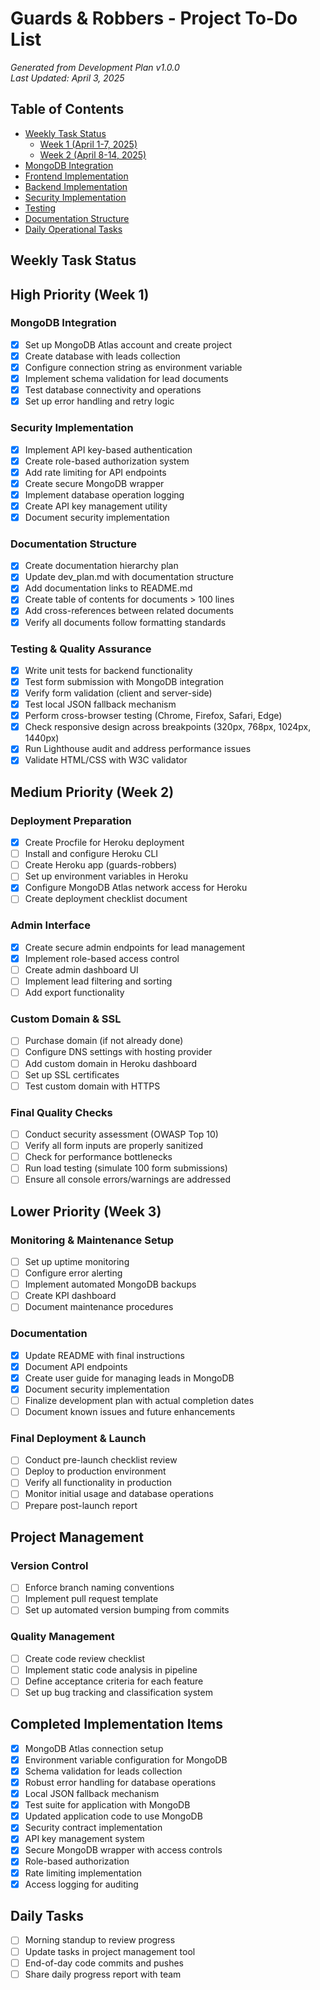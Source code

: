 # Guards & Robbers - Project To-Do List

*Generated from Development Plan v1.0.0*  
*Last Updated: April 3, 2025*

## Table of Contents

- [Weekly Task Status](#weekly-task-status)
  - [Week 1 (April 1-7, 2025)](#week-1-april-1-7-2025)
  - [Week 2 (April 8-14, 2025)](#week-2-april-8-14-2025)
- [MongoDB Integration](#mongodb-integration)
- [Frontend Implementation](#frontend-implementation)
- [Backend Implementation](#backend-implementation)
- [Security Implementation](#security-implementation)
- [Testing](#testing)
- [Documentation Structure](#documentation-structure)
- [Daily Operational Tasks](#daily-operational-tasks)

## Weekly Task Status

## High Priority (Week 1)

### MongoDB Integration
- [x] Set up MongoDB Atlas account and create project
- [x] Create database with leads collection
- [x] Configure connection string as environment variable 
- [x] Implement schema validation for lead documents
- [x] Test database connectivity and operations
- [x] Set up error handling and retry logic

### Security Implementation
- [x] Implement API key-based authentication
- [x] Create role-based authorization system
- [x] Add rate limiting for API endpoints
- [x] Create secure MongoDB wrapper
- [x] Implement database operation logging
- [x] Create API key management utility
- [x] Document security implementation

### Documentation Structure
- [x] Create documentation hierarchy plan
- [x] Update dev_plan.md with documentation structure
- [x] Add documentation links to README.md
- [x] Create table of contents for documents > 100 lines
- [x] Add cross-references between related documents
- [x] Verify all documents follow formatting standards

### Testing & Quality Assurance
- [x] Write unit tests for backend functionality
- [x] Test form submission with MongoDB integration
- [x] Verify form validation (client and server-side)
- [x] Test local JSON fallback mechanism
- [x] Perform cross-browser testing (Chrome, Firefox, Safari, Edge)
- [x] Check responsive design across breakpoints (320px, 768px, 1024px, 1440px)
- [x] Run Lighthouse audit and address performance issues
- [x] Validate HTML/CSS with W3C validator

## Medium Priority (Week 2)

### Deployment Preparation
- [x] Create Procfile for Heroku deployment
- [ ] Install and configure Heroku CLI
- [ ] Create Heroku app (guards-robbers)
- [ ] Set up environment variables in Heroku
- [x] Configure MongoDB Atlas network access for Heroku
- [ ] Create deployment checklist document

### Admin Interface
- [x] Create secure admin endpoints for lead management
- [x] Implement role-based access control
- [ ] Create admin dashboard UI
- [ ] Implement lead filtering and sorting
- [ ] Add export functionality

### Custom Domain & SSL
- [ ] Purchase domain (if not already done)
- [ ] Configure DNS settings with hosting provider
- [ ] Add custom domain in Heroku dashboard
- [ ] Set up SSL certificates
- [ ] Test custom domain with HTTPS

### Final Quality Checks
- [ ] Conduct security assessment (OWASP Top 10)
- [ ] Verify all form inputs are properly sanitized
- [ ] Check for performance bottlenecks
- [ ] Run load testing (simulate 100 form submissions)
- [ ] Ensure all console errors/warnings are addressed

## Lower Priority (Week 3)

### Monitoring & Maintenance Setup
- [ ] Set up uptime monitoring
- [ ] Configure error alerting
- [ ] Implement automated MongoDB backups
- [ ] Create KPI dashboard
- [ ] Document maintenance procedures

### Documentation
- [x] Update README with final instructions
- [x] Document API endpoints
- [x] Create user guide for managing leads in MongoDB
- [x] Document security implementation
- [ ] Finalize development plan with actual completion dates
- [ ] Document known issues and future enhancements

### Final Deployment & Launch
- [ ] Conduct pre-launch checklist review
- [ ] Deploy to production environment
- [ ] Verify all functionality in production
- [ ] Monitor initial usage and database operations
- [ ] Prepare post-launch report

## Project Management

### Version Control
- [ ] Enforce branch naming conventions
- [ ] Implement pull request template
- [ ] Set up automated version bumping from commits

### Quality Management
- [ ] Create code review checklist
- [ ] Implement static code analysis in pipeline
- [ ] Define acceptance criteria for each feature
- [ ] Set up bug tracking and classification system

## Completed Implementation Items

- [x] MongoDB Atlas connection setup
- [x] Environment variable configuration for MongoDB
- [x] Schema validation for leads collection
- [x] Robust error handling for database operations
- [x] Local JSON fallback mechanism
- [x] Test suite for application with MongoDB
- [x] Updated application code to use MongoDB
- [x] Security contract implementation
- [x] API key management system
- [x] Secure MongoDB wrapper with access controls
- [x] Role-based authorization
- [x] Rate limiting implementation
- [x] Access logging for auditing

## Daily Tasks

- [ ] Morning standup to review progress
- [ ] Update tasks in project management tool
- [ ] End-of-day code commits and pushes
- [ ] Share daily progress report with team 